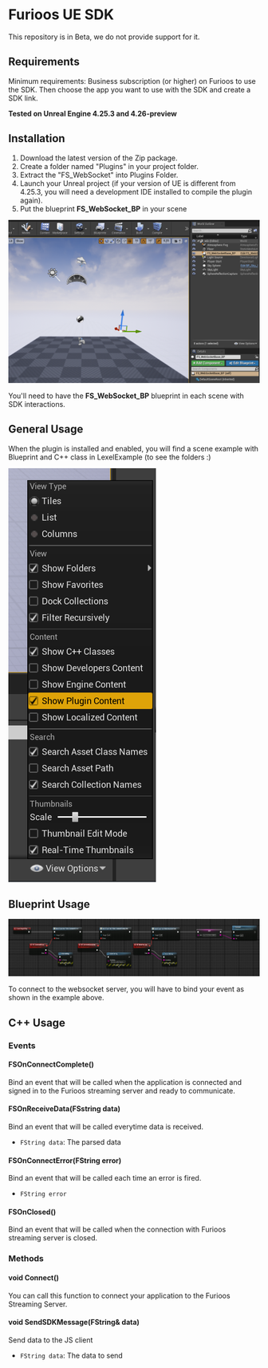 # Furioos UE SDK

This repository is in Beta, we do not provide support for it.

## Requirements
Minimum requirements: Business subscription (or higher) on Furioos to use the SDK.
Then choose the app you want to use with the SDK and create a SDK link.

**Tested on Unreal Engine 4.25.3 and 4.26-preview**

## Installation
1. Download the latest version of the Zip package.
2. Create a folder named "Plugins" in your project folder.
3. Extract the "FS_WebSocket" into Plugins Folder.
4. Launch your Unreal project (if your version of UE is different from 4.25.3, you will need a development IDE installed to compile the plugin again).
5. Put the blueprint **FS_WebSocket_BP** in your scene

![Alt text](/FS_WebSocket/Resources/unreal.png)

You'll need to have the **FS_WebSocket_BP** blueprint in each scene with SDK interactions.

## General Usage

When the plugin is installed and enabled, you will find a scene example with Blueprint and C++ class in LexelExample (to see the folders :)

![Alt text](/FS_WebSocket/Resources/display_pluginsfolders.PNG)

## Blueprint Usage

![Alt text](/FS_WebSocket/Resources/connect.png)

To connect to the websocket server, you will have to bind your event as shown in the example above.

## C++ Usage

### Events

#### FSOnConnectComplete()
Bind an event that will be called when the application is connected and signed in to the Furioos streaming server and ready to communicate.

#### FSOnReceiveData(FSstring data)
Bind an event that will be called everytime data is received.

- `FString data`: The parsed data

#### FSOnConnectError(FString error)
Bind an event that will be called each time an error is fired.

- `FString error`

#### FSOnClosed()
Bind an event that will be called when the connection with Furioos streaming server is closed.

### Methods

#### void Connect()
You can call this function to connect your application to the Furioos Streaming Server.

#### void SendSDKMessage(FString& data)
Send data to the JS client

- `FString data`: The data to send